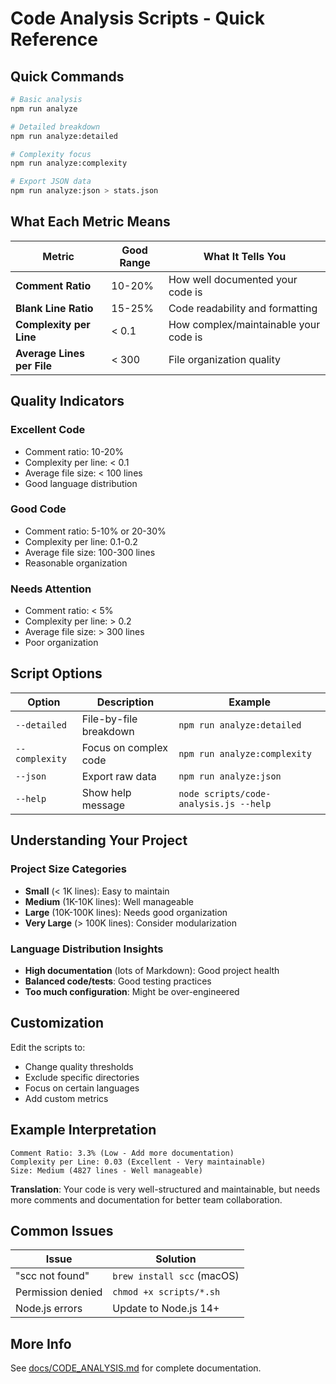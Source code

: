 # Code Analysis Scripts - Quick Reference

## Quick Commands

```bash
# Basic analysis
npm run analyze

# Detailed breakdown
npm run analyze:detailed

# Complexity focus
npm run analyze:complexity

# Export JSON data
npm run analyze:json > stats.json
```

## What Each Metric Means

| Metric | Good Range | What It Tells You |
|--------|------------|-------------------|
| **Comment Ratio** | 10-20% | How well documented your code is |
| **Blank Line Ratio** | 15-25% | Code readability and formatting |
| **Complexity per Line** | < 0.1 | How complex/maintainable your code is |
| **Average Lines per File** | < 300 | File organization quality |

## Quality Indicators

### Excellent Code
- Comment ratio: 10-20%
- Complexity per line: < 0.1
- Average file size: < 100 lines
- Good language distribution

### Good Code
- Comment ratio: 5-10% or 20-30%
- Complexity per line: 0.1-0.2
- Average file size: 100-300 lines
- Reasonable organization

### Needs Attention
- Comment ratio: < 5%
- Complexity per line: > 0.2
- Average file size: > 300 lines
- Poor organization

## Script Options

| Option | Description | Example |
|--------|-------------|---------|
| `--detailed` | File-by-file breakdown | `npm run analyze:detailed` |
| `--complexity` | Focus on complex code | `npm run analyze:complexity` |
| `--json` | Export raw data | `npm run analyze:json` |
| `--help` | Show help message | `node scripts/code-analysis.js --help` |

## Understanding Your Project

### Project Size Categories
- **Small** (< 1K lines): Easy to maintain
- **Medium** (1K-10K lines): Well manageable  
- **Large** (10K-100K lines): Needs good organization
- **Very Large** (> 100K lines): Consider modularization

### Language Distribution Insights
- **High documentation** (lots of Markdown): Good project health
- **Balanced code/tests**: Good testing practices
- **Too much configuration**: Might be over-engineered

## Customization

Edit the scripts to:
- Change quality thresholds
- Exclude specific directories
- Focus on certain languages
- Add custom metrics

## Example Interpretation

```
Comment Ratio: 3.3% (Low - Add more documentation)
Complexity per Line: 0.03 (Excellent - Very maintainable)
Size: Medium (4827 lines - Well manageable)
```

**Translation**: Your code is very well-structured and maintainable, but needs more comments and documentation for better team collaboration.

## Common Issues

| Issue | Solution |
|-------|----------|
| "scc not found" | `brew install scc` (macOS) |
| Permission denied | `chmod +x scripts/*.sh` |
| Node.js errors | Update to Node.js 14+ |

## More Info

See [docs/CODE_ANALYSIS.md](../docs/CODE_ANALYSIS.md) for complete documentation.
